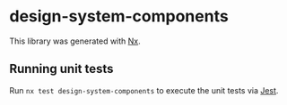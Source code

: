 # design-system-components

This library was generated with [Nx](https://nx.dev).

## Running unit tests

Run `nx test design-system-components` to execute the unit tests via [Jest](https://jestjs.io).

